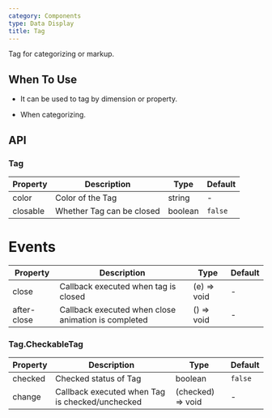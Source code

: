 ```yaml
---
category: Components
type: Data Display
title: Tag
---
```


Tag for categorizing or markup.

## When To Use

- It can be used to tag by dimension or property.

- When categorizing.

## API

### Tag

| Property     | Description           | Type     | Default      |
|--------------|-----------------------|----------|--------------|
| color        | Color of the Tag      | string | - |
| closable     | Whether Tag can be closed    | boolean  | `false`        |

# Events
| Property     | Description           | Type     | Default      |
|--------------|-----------------------|----------|--------------|
| close      | Callback executed when tag is closed | (e) => void | - |
| after-close   | Callback executed when close animation is completed | () => void | - |

### Tag.CheckableTag

| Property     | Description           | Type     | Default      |
|--------------|-----------------------|----------|--------------|
| checked      | Checked status of Tag | boolean | `false` |
| change     | Callback executed when Tag is checked/unchecked | (checked) => void | - |
